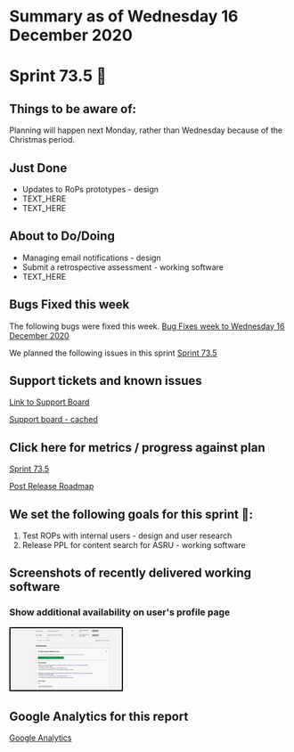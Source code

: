 # Summary as of Wednesday 16 December 2020 

# Sprint 73.5 &#x1f98a;

## Things to be aware of:
Planning will happen next Monday, rather than Wednesday because of the Christmas period.

## Just Done
* Updates to RoPs prototypes - design
* TEXT_HERE
* TEXT_HERE

## About to Do/Doing
* Managing email notifications - design
* Submit a retrospective assessment - working software 
* TEXT_HERE

## Bugs Fixed this week
The following bugs were fixed this week.
[Bug Fixes week to Wednesday 16 December 2020](graphs/bugs16122020.png)

We planned the following issues in this sprint 
[Sprint 73.5](graphs/sprint16122020.png)

## Support tickets and known issues
[Link to Support Board](https://collaboration.homeoffice.gov.uk/jira/secure/RapidBoard.jspa?rapidView=1717&selectedIssue=ASSB-253)

[Support board - cached](graphs/supportBoard16122020.png)

## Click here for metrics / progress against plan
[Sprint 73.5](graphs/progress16122020.png)

[Post Release Roadmap](graphs/roadmap16122020.png)

## We set the following goals for this sprint &#x1f98a;:
1. Test ROPs with internal users - design and user research 
2. Release PPL for content search for ASRU - working software

## Screenshots of recently delivered working software
### Show additional availability on user's profile page 
<a href="graphs/proto1_16122020.png"><img src="graphs/proto1_16122020.png" alt="HTML5 Icon" width="200" style="border:2px solid black"></a>
<br>

## Google Analytics for this report
[Google Analytics](graphs/GA16122020.png)

